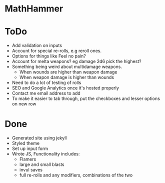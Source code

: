 # MathHammer

# ToDo
* Add validation on inputs
* Account for special re-rolls, e.g reroll ones.
* Options for things like Feel no pain?
* Account for melta weapons? eg damage 2d6 pick the highest? 
* Something being weird about multidamage weapons.
	* When wounds are higher than weapon damage
	* When weapon damage is higher than wounds
* Need to do a lot of testing of rolls
* SEO and Google Analytics once it's hosted properly
* Contact me email address to add
* To make it easier to tab through, put the checkboxes and lesser options on new row

# Done
* Generated site using jekyll
* Styled theme
* Set up input form
* Wrote JS, Functionality includes:
	* Flamers
	* large and small blasts
	* invul saves
	* full re-rolls and any modifiers, combinations of the two

